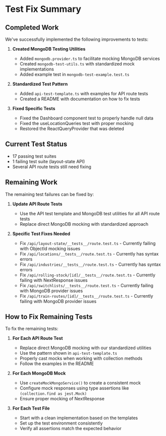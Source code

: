 # Test Fix Summary

## Completed Work

We've successfully implemented the following improvements to tests:

1. **Created MongoDB Testing Utilities**
   - Added `mongodb.provider.ts` to facilitate mocking MongoDB services
   - Created `mongodb-test-utils.ts` with standardized mock implementations
   - Added example test in `mongodb-test-example.test.ts`

2. **Standardized Test Pattern**
   - Added `api-test-template.ts` with examples for API route tests
   - Created a README with documentation on how to fix tests

3. **Fixed Specific Tests**
   - Fixed the Dashboard component test to properly handle null data
   - Fixed the useLocationQueries test with proper mocking
   - Restored the ReactQueryProvider that was deleted

## Current Test Status

- 17 passing test suites
- 1 failing test suite (layout-state API)
- Several API route tests still need fixing

## Remaining Work

The remaining test failures can be fixed by:

1. **Update API Route Tests**
   - Use the API test template and MongoDB test utilities for all API route tests
   - Replace direct MongoDB mocking with standardized approach

2. **Specific Test Fixes Needed**
   - Fix `/api/layout-state/__tests__/route.test.ts` - Currently failing with ObjectId mocking issues
   - Fix `/api/locations/__tests__/route.test.ts` - Currently has syntax errors
   - Fix `/api/industries/__tests__/route.test.ts` - Currently has syntax errors 
   - Fix `/api/rolling-stock/[id]/__tests__/route.test.ts` - Currently failing with NextResponse issues
   - Fix `/api/switchlists/__tests__/route.test.ts` - Currently failing with MongoDB provider issues
   - Fix `/api/train-routes/[id]/__tests__/route.test.ts` - Currently failing with MongoDB provider issues

## How to Fix Remaining Tests

To fix the remaining tests:

1. **For Each API Route Test**
   - Replace direct MongoDB mocking with our standardized utilities
   - Use the pattern shown in `api-test-template.ts`
   - Properly cast mocks when working with collection methods
   - Follow the examples in the README

2. **For Each MongoDB Mock**
   - Use `createMockMongoService()` to create a consistent mock
   - Configure mock responses using type assertions like `(collection.find as jest.Mock)`
   - Ensure proper mocking of NextResponse

3. **For Each Test File**
   - Start with a clean implementation based on the templates
   - Set up the test environment consistently
   - Verify all assertions match the expected behavior 